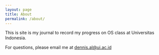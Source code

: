 ```yaml
---
layout: page
title: About
permalink: /about/
---
```


This is site is my journal to record my progress on OS class at Universitas Indonesia.

For questions, please email me at [dennis.al@ui.ac.id](mailto:dennis.al@ui.ac.id)
